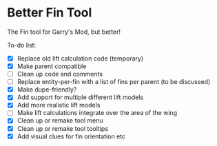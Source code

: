 # Better Fin Tool
The Fin tool for Garry's Mod, but better!

To-do list:
- [X] Replace old lift calculation code (temporary)
- [X] Make parent compatible
- [ ] Clean up code and comments
- [ ] Replace entity-per-fin with a list of fins per parent (to be discussed)
- [X] Make dupe-friendly?
- [X] Add support for multiple different lift models
- [X] Add more realistic lift models
- [ ] Make lift calculations integrate over the area of the wing
- [X] Clean up or remake tool menu
- [X] Clean up or remake tool tooltips
- [X] Add visual clues for fin orientation etc
